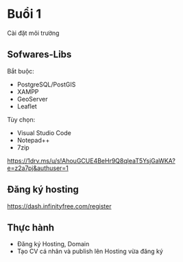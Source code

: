 # Buổi 1
Cài đặt môi trường

## Sofwares-Libs

Bắt buộc:

-   PostgreSQL/PostGIS
-   XAMPP
-   GeoServer
-   Leaflet

Tùy chọn:

-   Visual Studio Code
-   Notepad++
-   7zip

https://1drv.ms/u/s!AhouGCUE4BeHr9Q8qleaT5YsjGaWKA?e=z2a7pj&authuser=1

## Đăng ký hosting

https://dash.infinityfree.com/register

## Thực hành

- Đăng ký Hosting, Domain
- Tạo CV cá nhân và publish lên Hosting vừa đăng ký